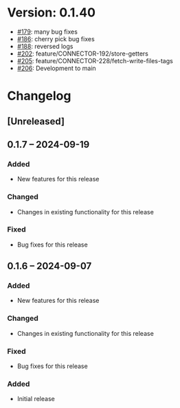 # Version: 0.1.40

* [#179](https://github.com/ConductionNL/openconnector/pull/179): many bug fixes
* [#186](https://github.com/ConductionNL/openconnector/pull/186): cherry pick bug fixes
* [#188](https://github.com/ConductionNL/openconnector/pull/188): reversed logs
* [#202](https://github.com/ConductionNL/openconnector/pull/202): feature/CONNECTOR-192/store-getters
* [#205](https://github.com/ConductionNL/openconnector/pull/205): feature/CONNECTOR-228/fetch-write-files-tags
* [#206](https://github.com/ConductionNL/openconnector/pull/206): Development to main


# Changelog

## [Unreleased]
## 0.1.7 – 2024-09-19
### Added
- New features for this release

### Changed
- Changes in existing functionality for this release

### Fixed
- Bug fixes for this release

## 0.1.6 – 2024-09-07
### Added
- New features for this release

### Changed
- Changes in existing functionality for this release

### Fixed
- Bug fixes for this release

### Added
- Initial release

